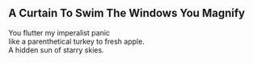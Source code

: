 A Curtain To Swim The Windows You Magnify
-----------------------------------------
You flutter my imperalist panic  
like a parenthetical turkey to fresh apple.  
A hidden sun of starry skies.  
